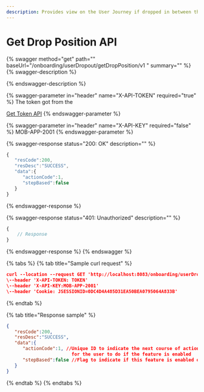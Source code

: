 ```yaml
---
description: Provides view on the User Journey if dropped in between the Registration flow
---
```


# Get Drop Position API

{% swagger method="get" path="" baseUrl="<domain>/onboarding/userDropout/getDropPosition/v1 " summary="" %}
{% swagger-description %}

{% endswagger-description %}

{% swagger-parameter in="header" name="X-API-TOKEN" required="true" %}
The token got from the

[Get Token API](../../common-apis/get-app-token-api.md)
{% endswagger-parameter %}

{% swagger-parameter in="header" name="X-API-KEY" required="false" %}
MOB-APP-2001
{% endswagger-parameter %}

{% swagger-response status="200: OK" description="" %}
```javascript
{
   "resCode":200,
   "resDesc":"SUCCESS",
   "data":{
      "actionCode":1,
      "stepBased":false
   }
}
```
{% endswagger-response %}

{% swagger-response status="401: Unauthorized" description="" %}
```javascript
{
    // Response
}
```
{% endswagger-response %}
{% endswagger %}

{% tabs %}
{% tab title="Sample curl request" %}
```json
curl --location --request GET 'http://localhost:8083/onboarding/userDropout/getDropPosition/v1 ' \
\--header 'X-API-TOKEN: TOKEN'
\--header 'X-API-KEY:MOB-APP-2001'
\--header 'Cookie: JSESSIONID=0DC4D4A485D31EA50BEA0795064A833B'
```
{% endtab %}

{% tab title="Response sample" %}
```json
{
   "resCode":200,
   "resDesc":"SUCCESS",
   "data":{
      "actionCode":1, //Unique ID to indicate the next course of action 
                        for the user to do if the feature is enabled
      "stepBased":false //Flag to indicate if this feature is enabled or not
   }
}
```
{% endtab %}
{% endtabs %}
